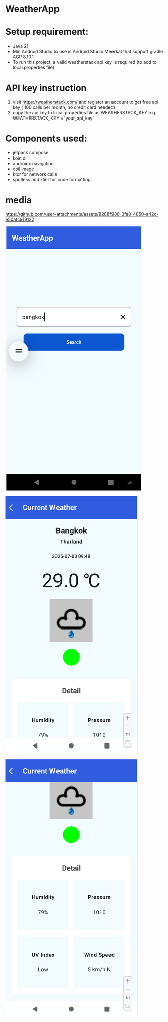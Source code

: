 # WeatherApp

# Setup requirement:
- Java 21
- Min Android Studio to use is Android Studio Meerkat that support gradle AGP 8.10.1
- To run this project, a valid weatherstack api key is required (to add to local.properties file)

# API key instruction
1. visit https://weatherstack.com/ and register an account to get free api key ( 100 calls per month, no credit card needed)
2. copy the api key to local.properties file as WEATHERSTACK_KEY e.g. WEATHERSTACK_KEY ="your_api_key"


# Components used:
- jetpack compose
- koin di
- androidx navigation
- coil image
- ktor for network calls
- spotless and klint for code formatting

# media

https://github.com/user-attachments/assets/8288f988-3fa8-4850-a42c-e50afc919122

![home.png](assets/home.png)

![weather1.png](assets/weather1.png)

![weather2.png](assets/weather2.png)